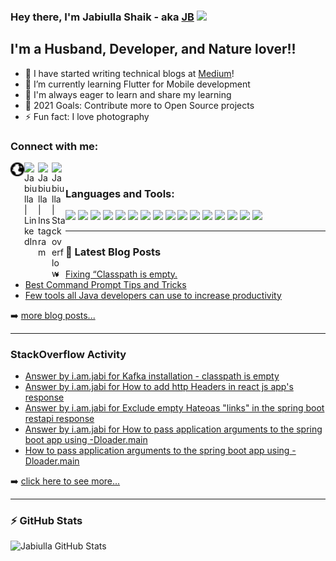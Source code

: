 ### Hey there, I'm Jabiulla Shaik - aka [JB][website] <img alit="Hello" width="30px" src="https://raw.githubusercontent.com/sjabiulla/sjabiulla/main/wave.gif" />


## I'm a Husband, Developer, and Nature lover!!

- 🔭 I have started writing technical blogs at [Medium][website]!
- 🌱 I’m currently learning Flutter for Mobile development
- 👯 I'm always eager to learn and share my learning
- 🥅 2021 Goals: Contribute more to Open Source projects
- ⚡ Fun fact: I love photography


### Connect with me:

[<img align="left" alt="Jabiulla | Medium" width="22px" src="https://raw.githubusercontent.com/iconic/open-iconic/master/svg/globe.svg" />][website]
[<img align="left" alt="Jabiulla | LinkedIn" width="22px" src="https://cdn.jsdelivr.net/npm/simple-icons@v3/icons/linkedin.svg" />][linkedin]
[<img align="left" alt="Jabiulla | Instagram" width="22px" src="https://cdn.jsdelivr.net/npm/simple-icons@v3/icons/instagram.svg" />][instagram]
[<img align="left" alt="Jabiulla | Stackoverflow" width="22px" src="https://cdn.jsdelivr.net/npm/simple-icons@3.13.0/icons/stackoverflow.svg" />][stackoverflow]

<br />

### Languages and Tools:
![](https://img.shields.io/badge/Code-Java-informational?style=flat&logoColor=white&color=2bbc8a)
![](https://img.shields.io/badge/Code-Spring_Boot-informational?style=flat&logoColor=white&color=2bbc8a)
![](https://img.shields.io/badge/Code-React-informational?style=flat&logoColor=white&color=2bbc8a)
![](https://img.shields.io/badge/Code-Bash-informational?style=flat&logoColor=white&color=2bbc8a)
![](https://img.shields.io/badge/Editor-IntelliJ_IDEA-informational?style=flat&logoColor=white&color=2bbc8a)
![](https://img.shields.io/badge/Editor-Android_Studio-informational?style=flat&logoColor=white&color=2bbc8a)
![](https://img.shields.io/badge/Editor-Visual_Studio_Code-informational?style=flat&logoColor=white&color=2bbc8a)
![](https://img.shields.io/badge/Platform-Web-informational?style=flat&logoColor=white&color=2bbc8a)
![](https://img.shields.io/badge/Platform-Android-informational?style=flat&logoColor=white&color=2bbc8a)
![](https://img.shields.io/badge/OS-Linux-informational?style=flat&logoColor=white&color=2bbc8a)
![](https://img.shields.io/badge/OS-Windows-informational?style=flat&logoColor=white&color=2bbc8a)
![](https://img.shields.io/badge/Tools-Git-informational?style=flat&logoColor=white&color=2bbc8a)
![](https://img.shields.io/badge/Tools-Github-informational?style=flat&logoColor=white&color=2bbc8a)
![](https://img.shields.io/badge/Tools-Bitbucket-informational?style=flat&logoColor=white&color=2bbc8a)
![](https://img.shields.io/badge/Tools-Terminal-informational?style=flat&logoColor=white&color=2bbc8a)
![](https://img.shields.io/badge/Cloud-AWS-informational?style=flat&logoColor=white&color=2bbc8a)

---


### 📕 Latest Blog Posts
<!-- BLOG-POST-LIST:START -->
- [Fixing “Classpath is empty.](https://medium.com/@i-am-jabi/fixing-classpath-is-empty-69288c1509a2?source=rss-b4c46a834a74------2)
- [Best Command Prompt Tips and Tricks](https://medium.com/@i-am-jabi/best-command-prompt-tips-and-tricks-2a8d53b4870f?source=rss-b4c46a834a74------2)
- [Few tools all Java developers can use to increase productivity](https://medium.com/@i-am-jabi/few-tools-all-java-developers-can-use-to-increase-productivity-823a9a87d585?source=rss-b4c46a834a74------2)
<!-- BLOG-POST-LIST:END -->

➡️ [more blog posts...][website]

---
### StackOverflow Activity
<!-- STACKOVERFLOW:START -->
- [Answer by i.am.jabi for Kafka installation - classpath is empty](https://stackoverflow.com/questions/48390277/kafka-installation-classpath-is-empty/65107526#65107526)
- [Answer by i.am.jabi for How to add http Headers in react js app's response](https://stackoverflow.com/questions/58233324/how-to-add-http-headers-in-react-js-apps-response/65106650#65106650)
- [Answer by i.am.jabi for Exclude empty Hateoas "links" in the spring boot restapi response](https://stackoverflow.com/questions/63356145/exclude-empty-hateoas-links-in-the-spring-boot-restapi-response/63762929#63762929)
- [Answer by i.am.jabi for How to pass application arguments to the spring boot app using -Dloader.main](https://stackoverflow.com/questions/63593688/how-to-pass-application-arguments-to-the-spring-boot-app-using-dloader-main/63593775#63593775)
- [How to pass application arguments to the spring boot app using -Dloader.main](https://stackoverflow.com/questions/63593688/how-to-pass-application-arguments-to-the-spring-boot-app-using-dloader-main)
<!-- STACKOVERFLOW:END -->

➡️ [click here to see more...][stackoverflow]

---
### :zap: GitHub Stats
<img align="left" alt="Jabiulla GitHub Stats" src="https://github-readme-stats.codestackr.vercel.app/api?username=sjabiulla&show_icons=true&hide_border=true" />


[website]: https://i-am-jabi.medium.com/
[instagram]: https://www.instagram.com/i_am_jabi/
[linkedin]: https://www.linkedin.com/in/jabiulla-shaik/
[stackoverflow]: https://stackoverflow.com/users/2024360/i-am-jabi/
